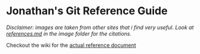 Jonathan's Git Reference Guide
======

_Disclaimer: images are taken from other sites that i find very useful. Look at [references.md](https://github.com/jonyeezs/gitcheat/blob/master/images/references.md) in the image folder for the citations._

Checkout the wiki for the [actual reference document](https://github.com/jonyeezs/gitcheat/wiki)
